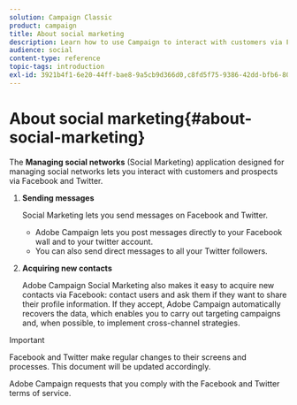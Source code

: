 ```yaml
---
solution: Campaign Classic
product: campaign
title: About social marketing
description: Learn how to use Campaign to interact with customers via Facebook and Twitter.
audience: social
content-type: reference
topic-tags: introduction
exl-id: 3921b4f1-6e20-44ff-bae8-9a5cb9d366d0,c8fd5f75-9386-42dd-bfb6-8086a86aa324
---
```

# About social marketing{#about-social-marketing}

The **Managing social networks** (Social Marketing) application designed for managing social networks lets you interact with customers and prospects via Facebook and Twitter.

1. **Sending messages**

   Social Marketing lets you send messages on Facebook and Twitter.

    * Adobe Campaign lets you post messages directly to your Facebook wall and to your twitter account. 
    * You can also send direct messages to all your Twitter followers.

1. **Acquiring new contacts**

   Adobe Campaign Social Marketing also makes it easy to acquire new contacts via Facebook: contact users and ask them if they want to share their profile information. If they accept, Adobe Campaign automatically recovers the data, which enables you to carry out targeting campaigns and, when possible, to implement cross-channel strategies.

>[!IMPORTANT]
>
>Facebook and Twitter make regular changes to their screens and processes. This document will be updated accordingly.
>
>Adobe Campaign requests that you comply with the Facebook and Twitter terms of service.
